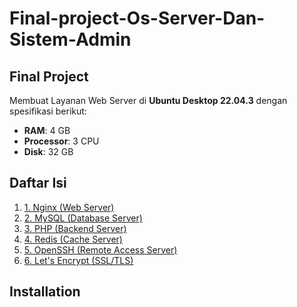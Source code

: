 # Final-project-Os-Server-Dan-Sistem-Admin

## Final Project

Membuat Layanan Web Server di **Ubuntu Desktop 22.04.3** dengan spesifikasi berikut:
- **RAM**: 4 GB  
- **Processor**: 3 CPU  
- **Disk**: 32 GB

## Daftar Isi
1. [1. Nginx (Web Server)](#1-nginx-web-server)
2. [2. MySQL (Database Server)](#2-mysql-dabase-server)
3. [3. PHP (Backend Server)](#3-php-backend-server)
4. [4. Redis (Cache Server)](#4-redis-cache-server)
5. [5. OpenSSH (Remote Access Server)](#5-openssh-remote-access-server)
6. [6. Let's Encrypt (SSL/TLS)](#6-lets-encrypt)

## Installation
